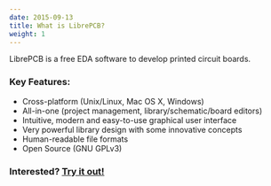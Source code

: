 ```yaml
---
date: 2015-09-13
title: What is LibrePCB?
weight: 1
---
```


LibrePCB is a free EDA software to develop printed circuit boards.

### Key Features:

- Cross-platform (Unix/Linux, Mac OS X, Windows)
- All-in-one (project management, library/schematic/board editors)
- Intuitive, modern and easy-to-use graphical user interface
- Very powerful library design with some innovative concepts
- Human-readable file formats
- Open Source (GNU GPLv3)

### Interested? [Try it out!](https://docs.librepcb.org/#gettingstarted)
